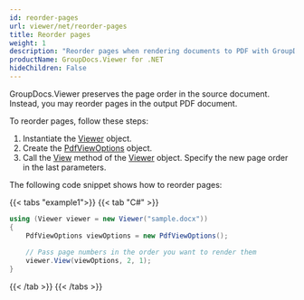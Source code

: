 ```yaml
---
id: reorder-pages
url: viewer/net/reorder-pages
title: Reorder pages
weight: 1
description: "Reorder pages when rendering documents to PDF with GroupDocs.Viewer for .NET"
productName: GroupDocs.Viewer for .NET
hideChildren: False
---
```

GroupDocs.Viewer preserves the page order in the source document. Instead, you may reorder pages in the output PDF document.

To reorder pages, follow these steps:

1. Instantiate the [Viewer](https://reference.groupdocs.com/net/viewer/groupdocs.viewer/viewer) object.
2. Create the [PdfViewOptions](https://reference.groupdocs.com/net/viewer/groupdocs.viewer.options/pdfviewoptions) object.
3. Call the [View](https://reference.groupdocs.com/net/viewer/groupdocs.viewer/viewer/methods/view) method of the [Viewer](https://reference.groupdocs.com/net/viewer/groupdocs.viewer/viewer) object. Specify the new page order in the last parameters.

The following code snippet shows how to reorder pages:

{{< tabs "example1">}}
{{< tab "C#" >}}
```csharp
using (Viewer viewer = new Viewer("sample.docx"))            
{     
    PdfViewOptions viewOptions = new PdfViewOptions();
 
    // Pass page numbers in the order you want to render them                                       
    viewer.View(viewOptions, 2, 1);
}
```
{{< /tab >}}
{{< /tabs >}}
